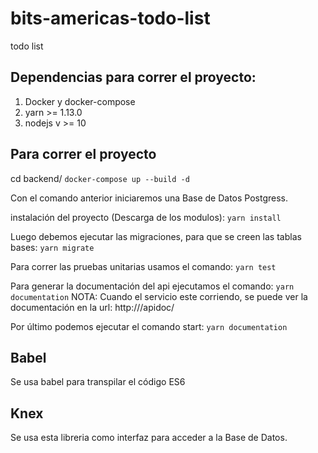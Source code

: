 # bits-americas-todo-list
todo list

## Dependencias para correr el proyecto:
1. Docker y docker-compose
2. yarn >= 1.13.0
3. nodejs v >= 10

## Para correr el proyecto
cd backend/
```docker-compose up --build -d```

Con el comando anterior iniciaremos una Base de Datos Postgress.

instalación del proyecto (Descarga de los modulos):
```yarn install```

Luego debemos ejecutar las migraciones, para que se creen las tablas bases:
```yarn migrate```

Para correr las pruebas unitarias usamos el comando:
```yarn test```

Para generar la documentación del api ejecutamos el comando:
```yarn documentation```
NOTA: Cuando el servicio este corriendo, se puede ver la documentación en la url: http://<ip>/apidoc/

Por último podemos ejecutar el comando start:
```yarn documentation```

## Babel
Se usa babel para transpilar el código ES6 

## Knex
Se usa esta libreria como interfaz para acceder a la Base de Datos.
